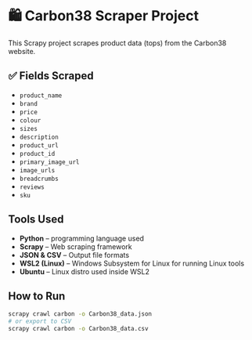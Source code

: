 # 🛍️ Carbon38 Scraper Project

This Scrapy project scrapes product data (tops) from the Carbon38 website.




## ✅ Fields Scraped

- `product_name`
- `brand`
- `price`
- `colour`
- `sizes`
- `description`
- `product_url`
- `product_id`
- `primary_image_url`
- `image_urls`
- `breadcrumbs`
- `reviews`
- `sku`


## Tools Used

- **Python** – programming language used
- **Scrapy** – Web scraping framework
- **JSON & CSV** – Output file formats
- **WSL2 (Linux)** – Windows Subsystem for Linux for running Linux tools
- **Ubuntu** – Linux distro used inside WSL2

## How to Run

```bash
scrapy crawl carbon -o Carbon38_data.json
# or export to CSV
scrapy crawl carbon -o Carbon38_data.csv
